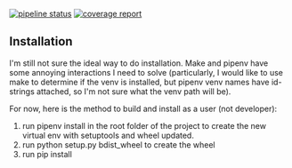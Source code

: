 [![pipeline status](https://gitlab.devtools.intel.com/weilinxu/spr_secure_intelligence-trusted_federated_learning/badges/master/pipeline.svg)](https://gitlab.devtools.intel.com/weilinxu/spr_secure_intelligence-trusted_federated_learning/commits/master)
[![coverage report](https://gitlab.devtools.intel.com/weilinxu/spr_secure_intelligence-trusted_federated_learning/badges/master/coverage.svg)](https://gitlab.devtools.intel.com/weilinxu/spr_secure_intelligence-trusted_federated_learning/commits/master)



Installation
------------

I'm still not sure the ideal way to do installation. Make and pipenv have some annoying interactions I need to solve (particularly, I would like to use make to determine if the venv is installed, but pipenv venv names have id-strings attached, so I'm not sure what the venv path will be).

For now, here is the method to build and install as a user (not developer):

1. run pipenv install in the root folder of the project to create the new virtual env with setuptools and wheel updated.
2. run python setup.py bdist_wheel to create the wheel
3. run pip install 